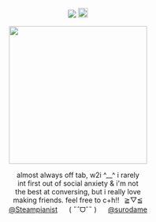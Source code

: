 <div align="center"> 
  
![](https://komarev.com/ghpvc/?username=bloodyworship&color=ab8270&label=⠀♡‎⠀&style=plastic&abbreviated=true) <img width=20 src="https://file.garden/Zoh6AmUPgG7Qjqjt/eiden/tiger.gifv">

<img width="280" src="https://file.garden/Zoh6AmUPgG7Qjqjt/eiden/eiden%20yayyy%20cropped.png">

almost always off tab, w2i ^__^ i rarely<br>
int first out of social anxiety & i'm not<br>
the best at conversing, but i really love<br>
making friends. feel free to c+h!!⠀≧▽≦<br>
[@Steampianist](https://github.com/Steampianist)⠀ㅤ( ˶ˆᗜˆ˵ )⠀ㅤ[@surodame](https://github.com/surodame) <br>
